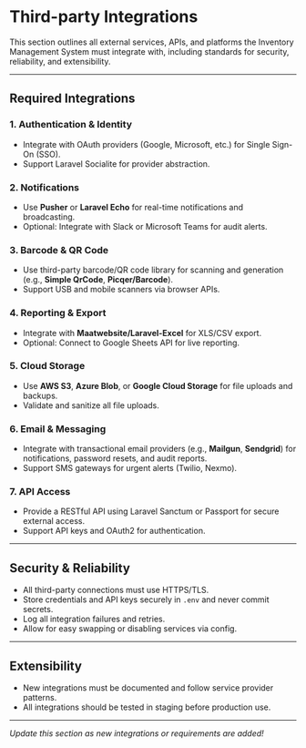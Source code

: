 # Third-party Integrations

This section outlines all external services, APIs, and platforms the Inventory Management System must integrate with, including standards for security, reliability, and extensibility.

---

## Required Integrations

### 1. Authentication & Identity

- Integrate with OAuth providers (Google, Microsoft, etc.) for Single Sign-On (SSO).
- Support Laravel Socialite for provider abstraction.

### 2. Notifications

- Use **Pusher** or **Laravel Echo** for real-time notifications and broadcasting.
- Optional: Integrate with Slack or Microsoft Teams for audit alerts.

### 3. Barcode & QR Code

- Use third-party barcode/QR code library for scanning and generation (e.g., **Simple QrCode**, **Picqer/Barcode**).
- Support USB and mobile scanners via browser APIs.

### 4. Reporting & Export

- Integrate with **Maatwebsite/Laravel-Excel** for XLS/CSV export.
- Optional: Connect to Google Sheets API for live reporting.

### 5. Cloud Storage

- Use **AWS S3**, **Azure Blob**, or **Google Cloud Storage** for file uploads and backups.
- Validate and sanitize all file uploads.

### 6. Email & Messaging

- Integrate with transactional email providers (e.g., **Mailgun**, **Sendgrid**) for notifications, password resets, and audit reports.
- Support SMS gateways for urgent alerts (Twilio, Nexmo).

### 7. API Access

- Provide a RESTful API using Laravel Sanctum or Passport for secure external access.
- Support API keys and OAuth2 for authentication.

---

## Security & Reliability

- All third-party connections must use HTTPS/TLS.
- Store credentials and API keys securely in `.env` and never commit secrets.
- Log all integration failures and retries.
- Allow for easy swapping or disabling services via config.

---

## Extensibility

- New integrations must be documented and follow service provider patterns.
- All integrations should be tested in staging before production use.

---

*Update this section as new integrations or requirements are added!*